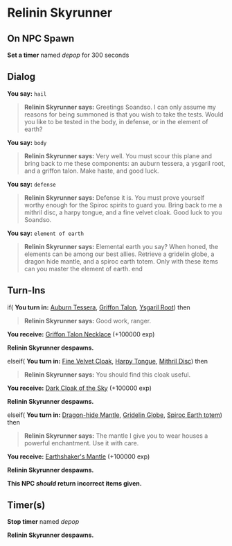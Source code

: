 # Relinin Skyrunner
## On NPC Spawn

**Set a timer** named *depop* for 300 seconds
## Dialog

**You say:** `hail`



>**Relinin Skyrunner says:** Greetings Soandso. I can only assume my reasons for being summoned is that you wish to take the tests. Would you like to be tested in the body, in defense, or in the element of earth?

**You say:** `body`



>**Relinin Skyrunner says:** Very well. You must scour this plane and bring back to me these components: an auburn tessera, a ysgaril root, and a griffon talon. Make haste, and good luck.

**You say:** `defense`



>**Relinin Skyrunner says:** Defense it is. You must prove yourself worthy enough for the Spiroc spirits to guard you. Bring back to me a mithril disc, a harpy tongue, and a fine velvet cloak. Good luck to you Soandso.

**You say:** `element of earth`



>**Relinin Skyrunner says:** Elemental earth you say? When honed, the elements can be among our best allies. Retrieve a gridelin globe, a dragon hide mantle, and a spiroc earth totem. Only with these items can you master the element of earth.
end

## Turn-Ins



if( **You turn in:** [Auburn Tessera](/item/20934), [Griffon Talon](/item/20850), [Ysgaril Root](/item/20849)) then 


>**Relinin Skyrunner says:** Good work, ranger.


 **You receive:**  [Griffon Talon Necklace](/item/14567) (+100000 exp)


**Relinin Skyrunner despawns.**

elseif( **You turn in:** [Fine Velvet Cloak](/item/20853), [Harpy Tongue](/item/20852), [Mithril Disc](/item/20851)) then 


>**Relinin Skyrunner says:** You should find this cloak useful.


 **You receive:**  [Dark Cloak of the Sky](/item/27731) (+100000 exp)


**Relinin Skyrunner despawns.**

elseif( **You turn in:** [Dragon-hide Mantle](/item/20854), [Gridelin Globe](/item/20948), [Spiroc Earth totem](/item/20855)) then 


>**Relinin Skyrunner says:** The mantle I give you to wear houses a powerful enchantment. Use it with care.


 **You receive:**  [Earthshaker's Mantle](/item/2714) (+100000 exp)


**Relinin Skyrunner despawns.**

**This NPC *should* return incorrect items given.**

## Timer(s)

**Stop timer** named *depop*

**Relinin Skyrunner despawns.**




